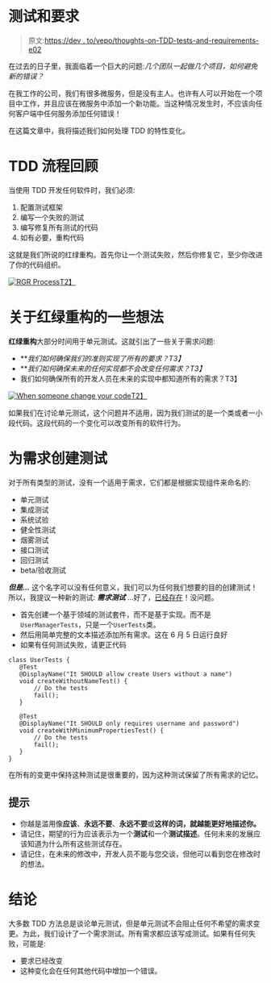 # 测试和要求

> 原文:[https://dev . to/vepo/thoughts-on-TDD-tests-and-requirements-e02](https://dev.to/vepo/thoughts-on-tdd-tests-and-requirements-e02)

在过去的日子里，我面临着一个巨大的问题:*几个团队一起做几个项目，如何避免新的错误？*

在我工作的公司，我们有很多微服务，但是没有主人。也许有人可以开始在一个项目中工作，并且应该在微服务中添加一个新功能。当这种情况发生时，不应该向任何客户端中任何服务添加任何错误！

在这篇文章中，我将描述我们如何处理 TDD 的特性变化。

# [](#tdd-process-review)TDD 流程回顾

当使用 TDD 开发任何软件时，我们必须:

1.  配置测试框架
2.  编写一个失败的测试
3.  编写修复所有测试的代码
4.  如有必要，重构代码

这就是我们所说的红绿重构。首先你让一个测试失败，然后你修复它，至少你改进了你的代码组织。

[![RGR Process](../Images/ee2ee8183a39930f680099ba24a72d7a.png)T2】](https://res.cloudinary.com/practicaldev/image/fetch/s--7M5gZy3h--/c_limit%2Cf_auto%2Cfl_progressive%2Cq_auto%2Cw_880/https://s3.amazonaws.com/codecademy-content/programs/tdd-js/articles/red-green-refactor-tdd.png)

# [](#some-thoughts-on-redgreenrefactor)关于红绿重构的一些想法

**红绿重构**大部分时间用于单元测试。这就引出了一些关于需求问题:

*   ***我们如何确保我们的准则实现了所有的要求？*T3】**
*   ***我们如何确保未来的任何实现都不会改变任何需求？*T3】**
*   我们如何确保所有的开发人员在未来的实现中都知道所有的需求？T3】

[![When someone change your code](../Images/d4788b0cd44ccc11436aba581fe0631e.png)T2】](https://res.cloudinary.com/practicaldev/image/fetch/s--QZMlqk3J--/c_limit%2Cf_auto%2Cfl_progressive%2Cq_auto%2Cw_880/https://memeworld.funnyjunk.com/pictures/When%2Byou%2Bhave%2Ba%2Bgroup%2Bproject_a71b2c_6624638.jpg)

如果我们在讨论单元测试，这个问题并不适用，因为我们测试的是一个类或者一小段代码。这段代码的一个变化可以改变所有的软件行为。

# [](#create-test-for-requirements)为需求创建测试

对于所有类型的测试，没有一个适用于需求，它们都是根据实现组件来命名的:

*   单元测试
*   集成测试
*   系统试验
*   健全性测试
*   烟雾测试
*   接口测试
*   回归测试
*   beta/验收测试

***但是...*** 这个名字可以没有任何意义，我们可以为任何我们想要的目的创建测试！所以，我提议一种新的测试: ***需求测试*** ...好了，[已经存在](https://www.tutorialspoint.com/software_testing_dictionary/requirements_based_testing)！没问题。

*   首先创建一个基于领域的测试套件，而不是基于实现。而不是`UserManagerTests`，只是一个`UserTests`类。
*   然后用简单完整的文本描述添加所有需求。这在 6 月 5 日运行良好
*   如果有任何测试失败，请更正代码

```
class UserTests {
   @Test
   @DisplayName("It SHOULD allow create Users without a name")
   void createWithoutNameTest() {
       // Do the tests
       fail();
   }

   @Test
   @DisplayName("It SHOULD only requires username and password")
   void createWithMinimumPropertiesTest() {
       // Do the tests
       fail();
   }
} 
```

在所有的变更中保持这种测试是很重要的，因为这种测试保留了所有需求的记忆。

## [](#tips)提示

*   你越是滥用像**应该**、**永远不要**、**永远不要**或**这样的词，就越能更好地描述你。**
*   请记住，期望的行为应该表示为一个**测试**和一个**测试描述**。任何未来的发展应该知道为什么所有这些测试存在。
*   请记住，在未来的修改中，开发人员不能与您交谈，但他可以看到您在修改时的想法。

# [](#conclusion)结论

大多数 TDD 方法总是谈论单元测试，但是单元测试不会阻止任何不希望的需求变更。为此，我们设计了一个需求测试。所有需求都应该写成测试。如果有任何失败，可能是:

*   要求已经改变
*   这种变化会在任何其他代码中增加一个错误。